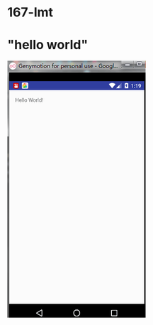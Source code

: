 # 167-lmt
"hello world"
==========
![Alt text](https://github.com/linylx/helloworld/blob/master/img/1.png)
